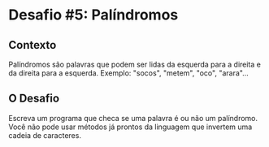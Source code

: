 # Desafio #5: Palíndromos

## Contexto

Palíndromos são palavras que podem ser lidas da esquerda para a direita e da direita para a esquerda. Exemplo: "socos", "metem", "oco", "arara"...

## O Desafio

Escreva um programa que checa se uma palavra é ou não um palíndromo. Você não pode usar métodos já prontos da linguagem que invertem uma cadeia de caracteres.
